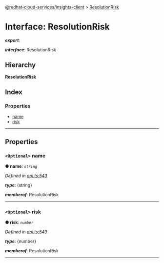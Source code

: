[@redhat-cloud-services/insights-client](../README.md) > [ResolutionRisk](../interfaces/resolutionrisk.md)

# Interface: ResolutionRisk

*__export__*: 

*__interface__*: ResolutionRisk

## Hierarchy

**ResolutionRisk**

## Index

### Properties

* [name](resolutionrisk.md#name)
* [risk](resolutionrisk.md#risk)

---

## Properties

<a id="name"></a>

### `<Optional>` name

**● name**: *`string`*

*Defined in [api.ts:543](https://github.com/RedHatInsights/javascript-clients/blob/master/packages/insights/api.ts#L543)*

*__type__*: {string}

*__memberof__*: ResolutionRisk

___
<a id="risk"></a>

### `<Optional>` risk

**● risk**: *`number`*

*Defined in [api.ts:549](https://github.com/RedHatInsights/javascript-clients/blob/master/packages/insights/api.ts#L549)*

*__type__*: {number}

*__memberof__*: ResolutionRisk

___

